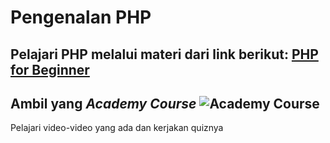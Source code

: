 # Pengenalan PHP
Pelajari PHP melalui materi dari link berikut: [PHP for Beginner](https://www.mygreatlearning.com/academy/learn-for-free/courses/php?irclickid=2WP3hEXNQxyPWHEUV2yjDTo-UkHUun32YSm3SA0&irgwc=1&partner=TakeAds%20Networks&partnerid=123201)
---
Ambil yang _Academy Course_
![Academy Course](https://drive.google.com/file/d/1tOJysPIsGtLgjiPjiNRVMXXVhRT6UbO0/view?usp=drive_link) 
---
Pelajari video-video yang ada dan kerjakan quiznya
